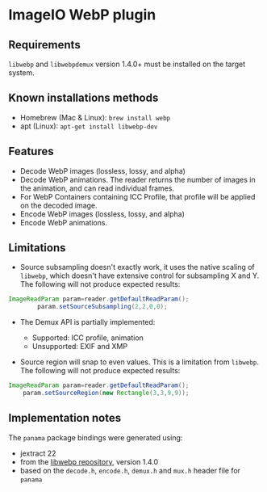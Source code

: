 # ImageIO WebP plugin

## Requirements

`libwebp` and `libwebpdemux` version 1.4.0+ must be installed on the target system.

## Known installations methods

- Homebrew (Mac & Linux): `brew install webp`
- apt (Linux): `apt-get install libwebp-dev`

## Features

- Decode WebP images (lossless, lossy, and alpha)
- Decode WebP animations. The reader returns the number of images in the animation, and can read individual frames.
- For WebP Containers containing ICC Profile, that profile will be applied on the decoded image.
- Encode WebP images (lossless, lossy, and alpha)
- Encode WebP animations.

## Limitations

- Source subsampling doesn't exactly work, it uses the native scaling of `libwebp`, which doesn't have extensive control
  for subsampling X and Y. The following will not produce expected results:

```java
ImageReadParam param=reader.getDefaultReadParam();
        param.setSourceSubsampling(2,2,0,0);
```

- The Demux API is partially implemented:
  - Supported: ICC profile, animation
  - Unsupported: EXIF and XMP

- Source region will snap to even values. This is a limitation from `libwebp`. The following will not produce expected
  results:

```java
ImageReadParam param=reader.getDefaultReadParam();
    param.setSourceRegion(new Rectangle(3,3,9,9));
```

## Implementation notes

The `panama` package bindings were generated using:

- jextract 22
- from the [libwebp repository](https://github.com/webmproject/libwebp), version 1.4.0
- based on the `decode.h`, `encode.h`, `demux.h` and `mux.h` header file for `panama`
